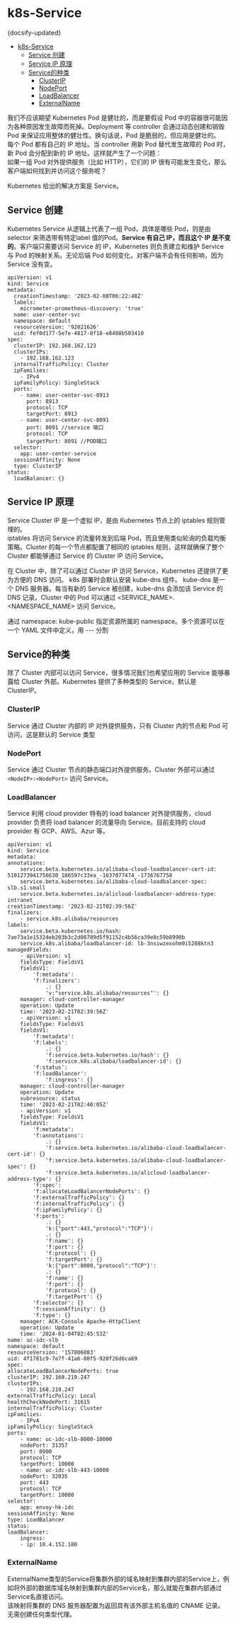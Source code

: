 # k8s-Service
{docsify-updated}

- [k8s-Service](#k8s-service)
	- [Service 创建](#service-创建)
	- [Service IP 原理](#service-ip-原理)
	- [Service的种类](#service的种类)
		- [ClusterIP](#clusterip)
		- [NodePort](#nodeport)
		- [LoadBalancer](#loadbalancer)
		- [ExternalName](#externalname)


我们不应该期望 Kubernetes Pod 是健壮的，而是要假设 Pod 中的容器很可能因为各种原因发生故障而死掉。Deployment 等 controller 会通过动态创建和销毁 Pod 来保证应用整体的健壮性。换句话说，Pod 是脆弱的，但应用是健壮的。  
每个 Pod 都有自己的 IP 地址。当 controller 用新 Pod 替代发生故障的 Pod 时，新 Pod 会分配到新的 IP 地址。这样就产生了一个问题：  
如果一组 Pod 对外提供服务（比如 HTTP），它们的 IP 很有可能发生变化，那么客户端如何找到并访问这个服务呢？

Kubernetes 给出的解决方案是 Service。


## Service 创建
Kubernetes Service 从逻辑上代表了一组 Pod，具体是哪些 Pod，则是由selector 来筛选带有特定label 值的Pod。**Service 有自己 IP，而且这个 IP 是不变的**。客户端只需要访问 Service 的 IP，Kubernetes 则负责建立和维护 Service 与 Pod 的映射关系。无论后端 Pod 如何变化，对客户端不会有任何影响，因为 Service 没有变。

```
apiVersion: v1
kind: Service
metadata:
  creationTimestamp: '2023-02-08T06:22:48Z'
  labels:
    micrometer-prometheus-discovery: 'true'
  name: user-center-svc
  namespace: default
  resourceVersion: '92021626'
  uid: fef0d177-5e7e-4817-8f18-e8408b503410
spec:
  clusterIP: 192.168.162.123
  clusterIPs:
    - 192.168.162.123
  internalTrafficPolicy: Cluster
  ipFamilies:
    - IPv4
  ipFamilyPolicy: SingleStack
  ports:
    - name: user-center-svc-8913
      port: 8913
      protocol: TCP
      targetPort: 8913
    - name: user-center-svc-8091
      port: 8091 //service 端口
      protocol: TCP
      targetPort: 8091 //POD端口
  selector:
    app: user-center-service
  sessionAffinity: None
  type: ClusterIP
status:
  loadBalancer: {}
```

## Service IP 原理
Service Cluster IP 是一个虚拟 IP，是由 Kubernetes 节点上的 iptables 规则管理的。  
iptables 将访问 Service 的流量转发到后端 Pod，而且使用类似轮询的负载均衡策略。Cluster 的每一个节点都配置了相同的 iptables 规则，这样就确保了整个 Cluster 都能够通过 Service 的 Cluster IP 访问 Service。

在 Cluster 中，除了可以通过 Cluster IP 访问 Service，Kubernetes 还提供了更为方便的 DNS 访问。
k8s 部署时会默认安装 kube-dns 组件。
kube-dns 是一个 DNS 服务器。每当有新的 Service 被创建，kube-dns 会添加该 Service 的 DNS 记录。Cluster 中的 Pod 可以通过 <SERVICE_NAME>.<NAMESPACE_NAME> 访问 Service。

通过 namespace: kube-public 指定资源所属的 namespace。多个资源可以在一个 YAML 文件中定义，用 --- 分割

## Service的种类
除了 Cluster 内部可以访问 Service，很多情况我们也希望应用的 Service 能够暴露给 Cluster 外部。Kubernetes 提供了多种类型的 Service，默认是 ClusterIP。

### ClusterIP
Service 通过 Cluster 内部的 IP 对外提供服务，只有 Cluster 内的节点和 Pod 可访问，这是默认的 Service 类型

### NodePort
Service 通过 Cluster 节点的静态端口对外提供服务。Cluster 外部可以通过 `<NodeIP>:<NodePort>` 访问 Service。

### LoadBalancer
Service 利用 cloud provider 特有的 load balancer 对外提供服务，cloud provider 负责将 load balancer 的流量导向 Service。目前支持的 cloud provider 有 GCP、AWS、Azur 等。
```
apiVersion: v1
kind: Service
metadata:
annotations:
	service.beta.kubernetes.io/alibaba-cloud-loadbalancer-cert-id: 5101273941756630_186597c33ea_-1637077474_-1736767758
	service.beta.kubernetes.io/alibaba-cloud-loadbalancer-spec: slb.s1.small
	service.beta.kubernetes.io/alicloud-loadbalancer-address-type: intranet
creationTimestamp: '2023-02-21T02:39:56Z'
finalizers:
	- service.k8s.alibaba/resources
labels:
	service.beta.kubernetes.io/hash: 7ae73a1e15324eb203b3c2d08789d5f91152c4b56ca39e8c59b8990b
	service.k8s.alibaba/loadbalancer-id: lb-3nsiwzexohm9i5208ktn3
managedFields:
	- apiVersion: v1
	fieldsType: FieldsV1
	fieldsV1:
		'f:metadata':
		'f:finalizers':
			.: {}
			'v:"service.k8s.alibaba/resources"': {}
	manager: cloud-controller-manager
	operation: Update
	time: '2023-02-21T02:39:56Z'
	- apiVersion: v1
	fieldsType: FieldsV1
	fieldsV1:
		'f:metadata':
		'f:labels':
			.: {}
			'f:service.beta.kubernetes.io/hash': {}
			'f:service.k8s.alibaba/loadbalancer-id': {}
		'f:status':
		'f:loadBalancer':
			'f:ingress': {}
	manager: cloud-controller-manager
	operation: Update
	subresource: status
	time: '2023-02-21T02:40:05Z'
	- apiVersion: v1
	fieldsType: FieldsV1
	fieldsV1:
		'f:metadata':
		'f:annotations':
			.: {}
			'f:service.beta.kubernetes.io/alibaba-cloud-loadbalancer-cert-id': {}
			'f:service.beta.kubernetes.io/alibaba-cloud-loadbalancer-spec': {}
			'f:service.beta.kubernetes.io/alicloud-loadbalancer-address-type': {}
		'f:spec':
		'f:allocateLoadBalancerNodePorts': {}
		'f:externalTrafficPolicy': {}
		'f:internalTrafficPolicy': {}
		'f:ipFamilyPolicy': {}
		'f:ports':
			.: {}
			'k:{"port":443,"protocol":"TCP"}':
			.: {}
			'f:name': {}
			'f:port': {}
			'f:protocol': {}
			'f:targetPort': {}
			'k:{"port":8000,"protocol":"TCP"}':
			.: {}
			'f:name': {}
			'f:port': {}
			'f:protocol': {}
			'f:targetPort': {}
		'f:selector': {}
		'f:sessionAffinity': {}
		'f:type': {}
	manager: ACK-Console Apache-HttpClient
	operation: Update
	time: '2024-01-04T02:45:53Z'
name: uc-idc-slb
namespace: default
resourceVersion: '157006083'
uid: 4f1781c9-7e7f-41a6-80f5-920f26d6ca69
spec:
allocateLoadBalancerNodePorts: true
clusterIP: 192.168.219.247
clusterIPs:
	- 192.168.219.247
externalTrafficPolicy: Local
healthCheckNodePort: 31615
internalTrafficPolicy: Cluster
ipFamilies:
	- IPv4
ipFamilyPolicy: SingleStack
ports:
	- name: uc-idc-slb-8000-10000
	nodePort: 31357
	port: 8000
	protocol: TCP
	targetPort: 10000
	- name: uc-idc-slb-443-10000
	nodePort: 32035
	port: 443
	protocol: TCP
	targetPort: 10000
selector:
	app: envoy-hk-idc
sessionAffinity: None
type: LoadBalancer
status:
loadBalancer:
	ingress:
	- ip: 10.4.152.180
```

### ExternalName  
ExternalName类型的Service将集群外部的域名映射到集群内部的Service上，例如将外部的数据库域名映射到集群内部的Service名，那么就能在集群内部通过Service名直接访问。  
该映射将集群的 DNS 服务器配置为返回具有该外部主机名值的 CNAME 记录。 无需创建任何类型代理。